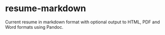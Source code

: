 # resume-markdown
Current resume in markdown format with optional output to HTML, PDF and Word formats using Pandoc.
